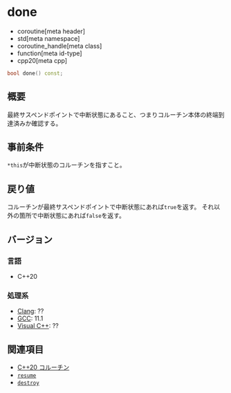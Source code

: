 # done
* coroutine[meta header]
* std[meta namespace]
* coroutine_handle[meta class]
* function[meta id-type]
* cpp20[meta cpp]

```cpp
bool done() const;
```

## 概要
最終サスペンドポイントで中断状態にあること、つまりコルーチン本体の終端到達済みか確認する。


## 事前条件
`*this`が中断状態のコルーチンを指すこと。


## 戻り値
コルーチンが最終サスペンドポイントで中断状態にあれば`true`を返す。
それ以外の箇所で中断状態にあれば`false`を返す。


## バージョン
### 言語
- C++20

### 処理系
- [Clang](/implementation.md#clang): ??
- [GCC](/implementation.md#gcc): 11.1
- [Visual C++](/implementation.md#visual_cpp): ??


## 関連項目
- [C++20 コルーチン](/lang/cpp20/coroutines.md)
- [`resume`](resume.md)
- [`destroy`](destroy.md)
